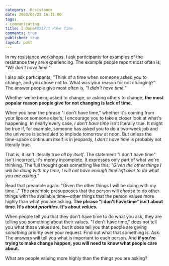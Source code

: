 ```yaml
--- 
category:  Resistance
date: 2003/04/23 16:11:00
tags: 
- communicating
title: I Don&#8217;t Have Time
comments: true
published: true
layout: post
---
```


<p> In my <a href="/training/resistance_as_a_resource.html">resistance workshops</a>, I ask participants for examples of the resistance they are experiencing. The example people report most often is, <em>"We don't have time."</em>
</p>
<p> I also ask participants, "Think of a time when someone asked you to change, and you chose not to. What was your reason for not changing?" The answer people give most often is, <em>"I didn't have time."</em>
</p>
<p> Whether we're being asked to change, or asking others to change, <strong>the most popular reason people give for not changing is lack of time.</strong>
</p>
<p> When you hear the phrase "I don't have time," whether it's coming from your lips or someone else's, I encourage you to take a closer look at what's happening. In nearly every case, <em>I don't have time</em> isn't literally true. It might be true if, for example, someone has asked you to do a two-week job and the universe is scheduled to implode tomorrow at noon. But unless the time-space continuum itself is in jeopardy, <em>I don't have time</em> is probably not literally true. </p>
<p> That is, it isn't literally true <em>all by itself</em>. The statement "I don't have time" isn't incorrect, it's merely incomplete. It expresses only part of what we're thinking. The full thought goes something like this: <em>"Given the other things I will be doing with my time, I will not have enough time left over to do what you are asking."</em>
</p>
<p> Read that preamble again: "Given the other things I will be doing with my time..." The preamble presupposes that the person will <em>choose</em> to do other things with the available time—other things that the person values more highly than what you are asking. <strong>The phrase "I don't have time" isn't about time. It's about <em>priorities.</em> It's about <em>values.</em>
</strong>
</p>
<p> When people tell you that they don't have time to do what you ask, they are telling you something about their values. "I don't have time," does not tell you what those values are, but it does tell you that people are giving <em>something</em> priority over your request. Find out what that something is. Ask. The answers will tell you what is important to each person. And <strong>if you're trying to make change happen, you will need to know what people care about.</strong>
</p>
<p> What are people valuing more highly than the things you are asking? </p>
